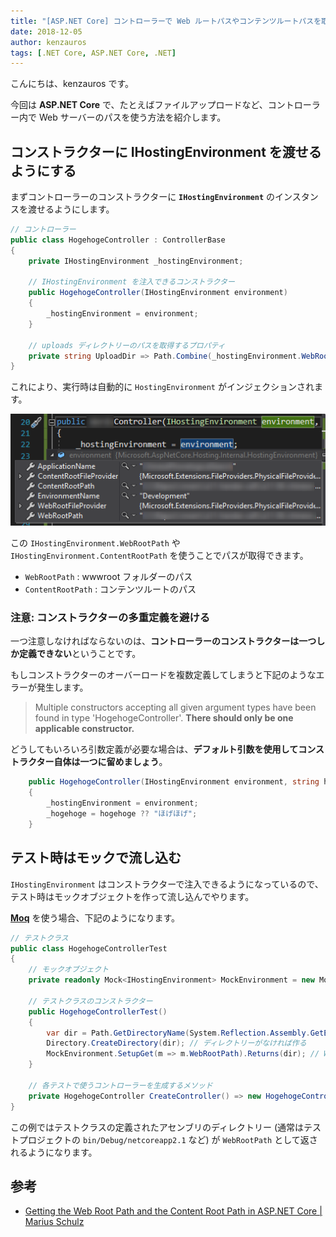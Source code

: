 ```yaml
---
title: "[ASP.NET Core] コントローラーで Web ルートパスやコンテンツルートパスを取得する"
date: 2018-12-05
author: kenzauros
tags: [.NET Core, ASP.NET Core, .NET]
---
```


こんにちは、kenzauros です。

今回は **ASP.NET Core** で、たとえばファイルアップロードなど、コントローラー内で Web サーバーのパスを使う方法を紹介します。

## コンストラクターに IHostingEnvironment を渡せるようにする

まずコントローラーのコンストラクターに **`IHostingEnvironment`** のインスタンスを渡せるようにします。

```cs
// コントローラー
public class HogehogeController : ControllerBase
{
    private IHostingEnvironment _hostingEnvironment;

    // IHostingEnvironment を注入できるコンストラクター
    public HogehogeController(IHostingEnvironment environment)
    {
        _hostingEnvironment = environment;
    }

    // uploads ディレクトリーのパスを取得するプロパティ
    private string UploadDir => Path.Combine(_hostingEnvironment.WebRootPath, "uploads");
}
```

これにより、実行時は自動的に `HostingEnvironment` がインジェクションされます。

![実行時にインジェクションされた HostingEnvironment](images/asp-net-core-get-root-paths-in-controllers-1.png)

この `IHostingEnvironment.WebRootPath` や `IHostingEnvironment.ContentRootPath` を使うことでパスが取得できます。

- `WebRootPath` : wwwroot フォルダーのパス
- `ContentRootPath` : コンテンツルートのパス

### 注意: コンストラクターの多重定義を避ける

一つ注意しなければならないのは、**コントローラーのコンストラクターは一つしか定義できない**ということです。

もしコンストラクターのオーバーロードを複数定義してしまうと下記のようなエラーが発生します。

> Multiple constructors accepting all given argument types have been found in type 'HogehogeController'.
> **There should only be one applicable constructor.**

どうしてもいろいろ引数定義が必要な場合は、**デフォルト引数を使用してコンストラクター自体は一つに留めましょう**。

```cs
    public HogehogeController(IHostingEnvironment environment, string hogehoge = null)
    {
        _hostingEnvironment = environment;
        _hogehoge = hogehoge ?? "ほげほげ";
    }
```

## テスト時はモックで流し込む

`IHostingEnvironment` はコンストラクターで注入できるようになっているので、テスト時はモックオブジェクトを作って流し込んでやります。

**[Moq](https://www.nuget.org/packages/moq/)** を使う場合、下記のようになります。

```cs
// テストクラス
public class HogehogeControllerTest
{
    // モックオブジェクト
    private readonly Mock<IHostingEnvironment> MockEnvironment = new Mock<IHostingEnvironment>();

    // テストクラスのコンストラクター
    public HogehogeControllerTest()
    {
        var dir = Path.GetDirectoryName(System.Reflection.Assembly.GetExecutingAssembly().Location); // dll のディレクトリーパス
        Directory.CreateDirectory(dir); // ディレクトリーがなければ作る
        MockEnvironment.SetupGet(m => m.WebRootPath).Returns(dir); // WebRootPath として dll のディレクトリーパスを返す
    }

    // 各テストで使うコントローラーを生成するメソッド
    private HogehogeController CreateController() => new HogehogeController(MockEnvironment);
}
```

この例ではテストクラスの定義されたアセンブリのディレクトリー (通常はテストプロジェクトの `bin/Debug/netcoreapp2.1` など) が `WebRootPath` として返されるようになります。

## 参考

- [Getting the Web Root Path and the Content Root Path in ASP.NET Core | Marius Schulz](https://blog.mariusschulz.com/2016/05/22/getting-the-web-root-path-and-the-content-root-path-in-asp-net-core)
